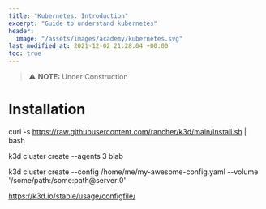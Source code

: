 ```yaml
---
title: "Kubernetes: Introduction"
excerpt: "Guide to understand kubernetes"
header:
  image: "/assets/images/academy/kubernetes.svg"
last_modified_at: 2021-12-02 21:28:04 +00:00
toc: true
---
```


> :warning: **NOTE:** Under Construction

# Installation

curl -s https://raw.githubusercontent.com/rancher/k3d/main/install.sh | bash


k3d cluster create --agents 3 blab

k3d cluster create --config /home/me/my-awesome-config.yaml --volume '/some/path:/some:path@server:0'

https://k3d.io/stable/usage/configfile/
